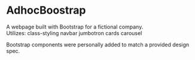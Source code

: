 # AdhocBoostrap

A webpage built with Bootstrap for a fictional company.  
Utilizes:
  class-styling
  navbar
  jumbotron
  cards
  carousel
  
Bootstrap components were personally added to match a provided design spec.
